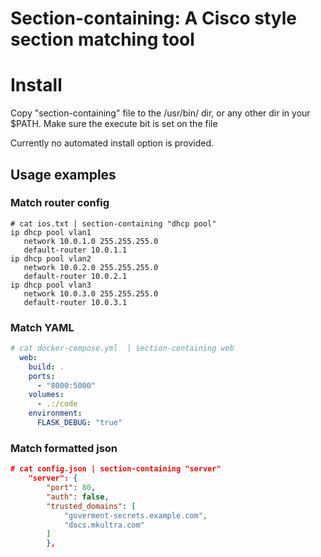 # Section-containing: A Cisco style section matching tool

# Install
Copy "section-containing" file to the /usr/bin/ dir, or any other dir in your $PATH. Make sure the execute bit is set on the file

Currently no automated install option is provided.

## Usage examples
### Match router config
```
# cat ios.txt | section-containing "dhcp pool"
ip dhcp pool vlan1
   network 10.0.1.0 255.255.255.0
   default-router 10.0.1.1 
ip dhcp pool vlan2
   network 10.0.2.0 255.255.255.0
   default-router 10.0.2.1 
ip dhcp pool vlan3
   network 10.0.3.0 255.255.255.0
   default-router 10.0.3.1 
```

### Match YAML
```yaml
# cat docker-compose.yml  | section-containing web
  web:
    build: .
    ports:
      - "8000:5000"
    volumes:
      - .:/code
    environment:
      FLASK_DEBUG: "true"
```

### Match formatted json
```json
# cat config.json | section-containing "server"
    "server": {
        "port": 80,
        "auth": false,
        "trusted_domains": [
            "goverment-secrets.example.com",
            "docs.mkultra.com"
        ]
        },
```

